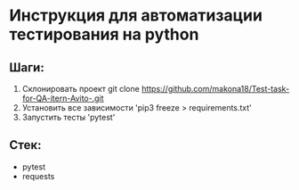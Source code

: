 # Инструкция для автоматизации тестирования на python

## Шаги:
1. Склонировать проект git clone https://github.com/makona18/Test-task-for-QA-itern-Avito-.git
2. Установить все зависимости 'pip3 freeze > requirements.txt'
3. Запустить тесты 'pytest'

## Стек:
- pytest
- requests

